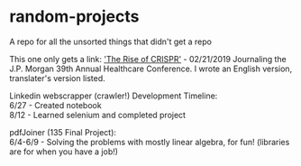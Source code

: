 # random-projects

A repo for all the unsorted things that didn't get a repo  

This one only gets a link:
['The Rise of CRISPR'](https://mp.weixin.qq.com/s/hZ6B-q0XLR3VVABsuhhu3A) - 02/21/2019
Journaling the J.P. Morgan 39th Annual Healthcare Conference. I wrote an English version, translater's version listed.

Linkedin webscrapper (crawler!) Development Timeline:  
6/27 - Created notebook  
8/12 - Learned selenium and completed project 

pdfJoiner (135 Final Project):  
6/4-6/9 - Solving the problems with mostly linear algebra, for fun! (libraries are for when you have a job!)
